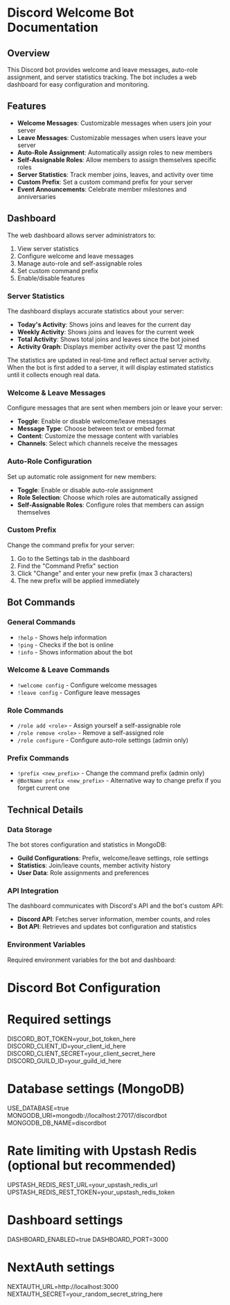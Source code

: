 # Discord Welcome Bot Documentation

## Overview

This Discord bot provides welcome and leave messages, auto-role assignment, and server statistics tracking. The bot includes a web dashboard for easy configuration and monitoring.

## Features

- **Welcome Messages**: Customizable messages when users join your server
- **Leave Messages**: Customizable messages when users leave your server
- **Auto-Role Assignment**: Automatically assign roles to new members
- **Self-Assignable Roles**: Allow members to assign themselves specific roles
- **Server Statistics**: Track member joins, leaves, and activity over time
- **Custom Prefix**: Set a custom command prefix for your server
- **Event Announcements**: Celebrate member milestones and anniversaries

## Dashboard

The web dashboard allows server administrators to:

1. View server statistics
2. Configure welcome and leave messages
3. Manage auto-role and self-assignable roles
4. Set custom command prefix
5. Enable/disable features

### Server Statistics

The dashboard displays accurate statistics about your server:

- **Today's Activity**: Shows joins and leaves for the current day
- **Weekly Activity**: Shows joins and leaves for the current week
- **Total Activity**: Shows total joins and leaves since the bot joined
- **Activity Graph**: Displays member activity over the past 12 months

The statistics are updated in real-time and reflect actual server activity. When the bot is first added to a server, it will display estimated statistics until it collects enough real data.

### Welcome & Leave Messages

Configure messages that are sent when members join or leave your server:

- **Toggle**: Enable or disable welcome/leave messages
- **Message Type**: Choose between text or embed format
- **Content**: Customize the message content with variables
- **Channels**: Select which channels receive the messages

### Auto-Role Configuration

Set up automatic role assignment for new members:

- **Toggle**: Enable or disable auto-role assignment
- **Role Selection**: Choose which roles are automatically assigned
- **Self-Assignable Roles**: Configure roles that members can assign themselves

### Custom Prefix

Change the command prefix for your server:

1. Go to the Settings tab in the dashboard
2. Find the "Command Prefix" section
3. Click "Change" and enter your new prefix (max 3 characters)
4. The new prefix will be applied immediately

## Bot Commands

### General Commands

- `!help` - Shows help information
- `!ping` - Checks if the bot is online
- `!info` - Shows information about the bot

### Welcome & Leave Commands

- `!welcome config` - Configure welcome messages
- `!leave config` - Configure leave messages

### Role Commands

- `/role add <role>` - Assign yourself a self-assignable role
- `/role remove <role>` - Remove a self-assigned role
- `/role configure` - Configure auto-role settings (admin only)

### Prefix Commands

- `!prefix <new_prefix>` - Change the command prefix (admin only)
- `@BotName prefix <new_prefix>` - Alternative way to change prefix if you forget current one

## Technical Details

### Data Storage

The bot stores configuration and statistics in MongoDB:

- **Guild Configurations**: Prefix, welcome/leave settings, role settings
- **Statistics**: Join/leave counts, member activity history
- **User Data**: Role assignments and preferences

### API Integration

The dashboard communicates with Discord's API and the bot's custom API:

- **Discord API**: Fetches server information, member counts, and roles
- **Bot API**: Retrieves and updates bot configuration and statistics

### Environment Variables

Required environment variables for the bot and dashboard:

# Discord Bot Configuration
# Required settings
DISCORD_BOT_TOKEN=your_bot_token_here
DISCORD_CLIENT_ID=your_client_id_here
DISCORD_CLIENT_SECRET=your_client_secret_here
DISCORD_GUILD_ID=your_guild_id_here

# Database settings (MongoDB)
USE_DATABASE=true
MONGODB_URI=mongodb://localhost:27017/discordbot
MONGODB_DB_NAME=discordbot

# Rate limiting with Upstash Redis (optional but recommended)
UPSTASH_REDIS_REST_URL=your_upstash_redis_url
UPSTASH_REDIS_REST_TOKEN=your_upstash_redis_token

# Dashboard settings
DASHBOARD_ENABLED=true
DASHBOARD_PORT=3000

# NextAuth settings
NEXTAUTH_URL=http://localhost:3000
NEXTAUTH_SECRET=your_random_secret_string_here